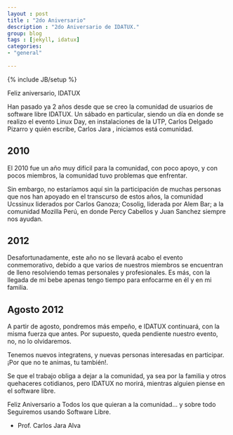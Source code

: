 ```yaml
---
layout : post
title : "2do Aniversario"
description : "2do Aniversario de IDATUX."
group: blog
tags : [jekyll, idatux]
categories: 
- "general"
  
---
```

{% include JB/setup %}


Feliz aniversario, IDATUX

Han pasado ya 2 años desde que se creo la comunidad de usuarios de software libre IDATUX.
Un sábado en particular, siendo un día en donde se realizo el evento Linux Day, en instalaciones de la UTP,
Carlos Delgado Pizarro y quién escribe, Carlos Jara , iniciamos está comunidad.

## 2010

El 2010 fue un año muy difícil para la comunidad, con poco apoyo, y con pocos miembros, la comunidad tuvo
problemas que enfrentar.

Sin embargo, no estaríamos aquí sin la participación de muchas personas que nos han apoyado
en el transcurso de estos años, la comunidad Ucssinux liderados por Carlos Ganoza;
Cosolig, liderada por Alem Bar; a la comunidad Mozilla Perú, en donde Percy Cabellos
y Juan Sanchez siempre nos ayudan.

## 2012

Desafortunadamente, este año no se llevará acabo el evento conmemorativo, debido a que varios
de nuestros miembros se encuentran de lleno resolviendo temas personales y profesionales.
Es más, con la llegada de mi bebe apenas tengo tiempo para enfocarme en él y en mi familia.

## Agosto 2012

A partir de agosto, pondremos más empeño, e IDATUX continuará, con la misma fuerza que antes.
Por supuesto, queda pendiente nuestro evento, no, no lo olvidaremos.

Tenemos nuevos integratens, y nuevas personas interesadas en participar. ¡Por que no te animas, tu también!.

Se que el trabajo obliga a dejar a la comunidad, ya sea por la familia y otros quehaceres cotidianos,
pero IDATUX no morirá, mientras alguien piense en el software libre.

Feliz Aniversario a Todos los que quieran a la comunidad... y sobre todo
Seguiremos usando Software Libre.

- Prof. Carlos Jara Alva
